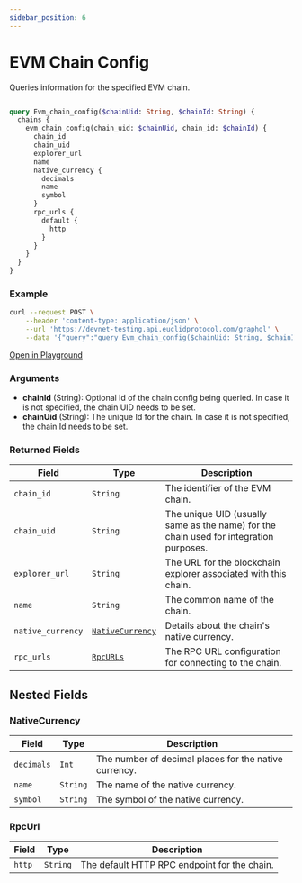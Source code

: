 ```yaml
---
sidebar_position: 6
---
```


# EVM Chain Config


Queries information for the specified EVM chain.

```graphql

query Evm_chain_config($chainUid: String, $chainId: String) {
  chains {
    evm_chain_config(chain_uid: $chainUid, chain_id: $chainId) {
      chain_id
      chain_uid
      explorer_url
      name
      native_currency {
        decimals
        name
        symbol
      }
      rpc_urls {
        default {
          http
        }
      }
    }
  }
}

```

### Example

```bash
curl --request POST \
    --header 'content-type: application/json' \
    --url 'https://devnet-testing.api.euclidprotocol.com/graphql' \
    --data '{"query":"query Evm_chain_config($chainUid: String, $chainId: String) {\n  chains {\n    evm_chain_config(chain_uid: $chainUid, chain_id: $chainId) {\n      chain_id\n      chain_uid\n      explorer_url\n      name\n      native_currency {\n        decimals\n        name\n        symbol\n      }\n      rpc_urls {\n        default {\n          http\n        }\n      }\n    }\n  }\n}","variables":{"chainUid":"monad","chainId":null}}'
```
[Open in Playground](https://devnet-testing.api.euclidprotocol.com/?explorerURLState=N4IgJg9gxgrgtgUwHYBcQC4QEcYIE4CeABAKIBucA%2BlABYCGAlktREgGYMDmRwAOkkSK1GSAM49%2BgwQgrV6TFuy4SBUwcIUMwktUPnMYWnWoQAPAA4AbCHnyUYeS8alI6iZ4NcoGZBNQe2SFDEfKq6RGAIUAxwdJaiHi5uCImCogRwAEYQTmFSAL6JeOZQ9o7ioeGCkWx0MJYoKlVSqUSFeYLtal1t-Pkg%2BUA)

### Arguments

- **chainId** (String): Optional Id of the chain config being queried. In case it is not specified, the chain UID needs to be set.
- **chainUid** (String): The unique Id for the chain. In case it is not specified, the chain Id needs to be set.

### Returned Fields

| **Field**             | **Type**                                | **Description**                                                                          |
|-----------------------|-----------------------------------------|------------------------------------------------------------------------------------------|
| `chain_id`            | `String`                                | The identifier of the EVM chain.                                                  |
| `chain_uid`           | `String`                                | The unique UID (usually same as the name) for the chain used for integration purposes.                              |
| `explorer_url`        | `String`                                | The URL for the blockchain explorer associated with this chain.                          |
| `name`                | `String`                                | The common name of the chain.                                                    |
| `native_currency`     | [`NativeCurrency`](#nativecurrency)     | Details about the chain's native currency.                                               |
| `rpc_urls`            | [`RpcURLs`](#rpcurl)                    | The RPC URL configuration for connecting to the chain.                                   |

## Nested Fields

### NativeCurrency

| **Field**  | **Type**   | **Description**                                            |
|------------|------------|------------------------------------------------------------|
| `decimals` | `Int`      | The number of decimal places for the native currency.      |
| `name`     | `String`   | The name of the native currency.                           |
| `symbol`   | `String`   | The symbol of the native currency.                         |


### RpcUrl

| **Field** | **Type**   | **Description**                                           |
|-----------|------------|-----------------------------------------------------------|
| `http`    | `String`   | The default HTTP RPC endpoint for the chain.            |
